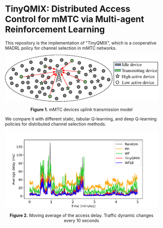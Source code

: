# TinyQMIX: Distributed Access Control for mMTC via Multi-agent Reinforcement Learning

This repository is the implementation of "TinyQMIX", which is a cooperative MADRL policy for channel selection in mMTC networks.

<div align=center>
    <img width="700" src="images/model.png" alt="mmtc system model"/>
    <p><strong>Figure 1.</strong> mMTC devices uplink transmission model</p>
</div>

We compare it with different static, tabular Q-learning, and deep Q-learning policies for distributed channel selection methods.

<div align=center>
    <img width="700" src="images/moving_average_delay.png" alt="mean delay"/>
    <p><strong>Figure 2.</strong> Moving average of the access delay. Traffic dynamic changes every 10 seconds
</div>
